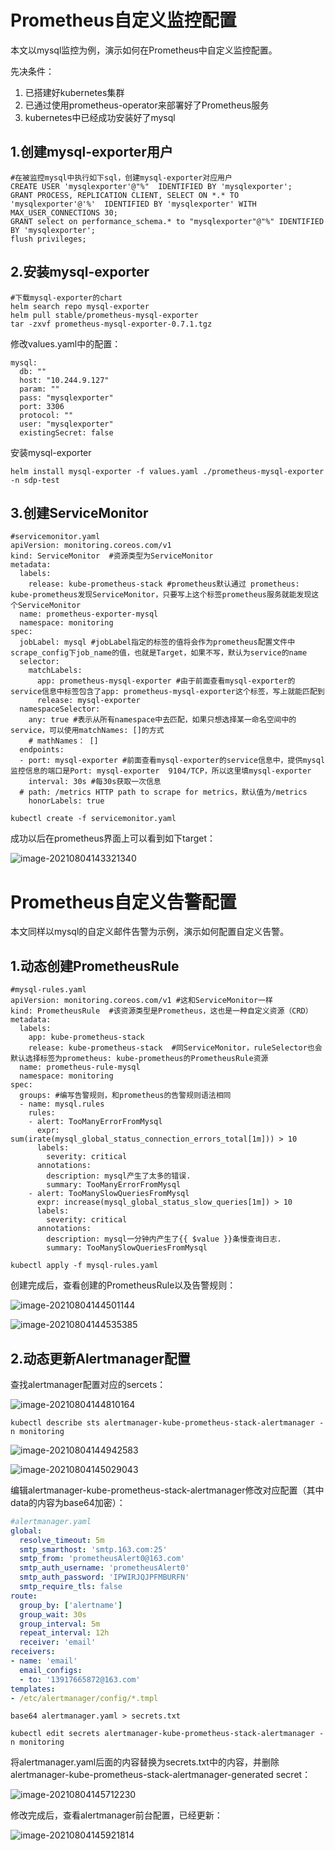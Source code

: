 # Prometheus自定义监控配置

本文以mysql监控为例，演示如何在Prometheus中自定义监控配置。

先决条件：

1. 已搭建好kubernetes集群
2. 已通过使用prometheus-operator来部署好了Prometheus服务
3. kubernetes中已经成功安装好了mysql

## 1.创建mysql-exporter用户

```shell
#在被监控mysql中执行如下sql，创建mysql-exporter对应用户
CREATE USER 'mysqlexporter'@"%"  IDENTIFIED BY 'mysqlexporter';
GRANT PROCESS, REPLICATION CLIENT, SELECT ON *.* TO 'mysqlexporter'@'%'  IDENTIFIED BY 'mysqlexporter' WITH MAX_USER_CONNECTIONS 30; 
GRANT select on performance_schema.* to "mysqlexporter"@"%" IDENTIFIED BY 'mysqlexporter';
flush privileges;
```

## 2.安装mysql-exporter

```she
#下载mysql-exporter的chart
helm search repo mysql-exporter
helm pull stable/prometheus-mysql-exporter
tar -zxvf prometheus-mysql-exporter-0.7.1.tgz
```

修改values.yaml中的配置：

```shell
mysql:
  db: ""
  host: "10.244.9.127"
  param: ""
  pass: "mysqlexporter"
  port: 3306
  protocol: ""
  user: "mysqlexporter"
  existingSecret: false
```

安装mysql-exporter

```shell
helm install mysql-exporter -f values.yaml ./prometheus-mysql-exporter -n sdp-test
```

## 3.创建ServiceMonitor

```shell
#servicemonitor.yaml
apiVersion: monitoring.coreos.com/v1
kind: ServiceMonitor  #资源类型为ServiceMonitor
metadata:
  labels:
    release: kube-prometheus-stack #prometheus默认通过 prometheus: kube-prometheus发现ServiceMonitor，只要写上这个标签prometheus服务就能发现这个ServiceMonitor
  name: prometheus-exporter-mysql
  namespace: monitoring
spec:
  jobLabel: mysql #jobLabel指定的标签的值将会作为prometheus配置文件中scrape_config下job_name的值，也就是Target，如果不写，默认为service的name
  selector:
    matchLabels:
      app: prometheus-mysql-exporter #由于前面查看mysql-exporter的service信息中标签包含了app: prometheus-mysql-exporter这个标签，写上就能匹配到
      release: mysql-exporter
  namespaceSelector:
    any: true #表示从所有namespace中去匹配，如果只想选择某一命名空间中的service，可以使用matchNames: []的方式
    # mathNames： []
  endpoints:
  - port: mysql-exporter #前面查看mysql-exporter的service信息中，提供mysql监控信息的端口是Port: mysql-exporter  9104/TCP，所以这里填mysql-exporter
    interval: 30s #每30s获取一次信息
  # path: /metrics HTTP path to scrape for metrics，默认值为/metrics
    honorLabels: true
```

```shell
kubectl create -f servicemonitor.yaml
```

成功以后在prometheus界面上可以看到如下target：

![image-20210804143321340](../images/image-20210804143321340.png)

# Prometheus自定义告警配置

本文同样以mysql的自定义邮件告警为示例，演示如何配置自定义告警。

## 1.动态创建PrometheusRule

```shell
#mysql-rules.yaml
apiVersion: monitoring.coreos.com/v1 #这和ServiceMonitor一样
kind: PrometheusRule  #该资源类型是Prometheus，这也是一种自定义资源（CRD）
metadata:
  labels:
    app: kube-prometheus-stack
    release: kube-prometheus-stack  #同ServiceMonitor，ruleSelector也会默认选择标签为prometheus: kube-prometheus的PrometheusRule资源
  name: prometheus-rule-mysql
  namespace: monitoring
spec:
  groups: #编写告警规则，和prometheus的告警规则语法相同
  - name: mysql.rules
    rules:
    - alert: TooManyErrorFromMysql
      expr: sum(irate(mysql_global_status_connection_errors_total[1m])) > 10
      labels:
        severity: critical
      annotations:
        description: mysql产生了太多的错误.
        summary: TooManyErrorFromMysql
    - alert: TooManySlowQueriesFromMysql
      expr: increase(mysql_global_status_slow_queries[1m]) > 10
      labels:
        severity: critical
      annotations:
        description: mysql一分钟内产生了{{ $value }}条慢查询日志.
        summary: TooManySlowQueriesFromMysql
```

```shell
kubectl apply -f mysql-rules.yaml
```

创建完成后，查看创建的PrometheusRule以及告警规则：

![image-20210804144501144](../images/image-20210804144501144.png)

![image-20210804144535385](../images/image-20210804144535385.png)

## 2.动态更新Alertmanager配置

查找alertmanager配置对应的sercets：

![image-20210804144810164](../images/image-20210804144810164.png)

```shell
kubectl describe sts alertmanager-kube-prometheus-stack-alertmanager -n monitoring
```

![image-20210804144942583](../images/image-20210804144942583.png)

![image-20210804145029043](../images/image-20210804145029043.png)

编辑alertmanager-kube-prometheus-stack-alertmanager修改对应配置（其中data的内容为base64加密）：

```yaml
#alertmanager.yaml
global:
  resolve_timeout: 5m
  smtp_smarthost: 'smtp.163.com:25'
  smtp_from: 'prometheusAlert0@163.com'
  smtp_auth_username: 'prometheusAlert0'
  smtp_auth_password: 'IPWIRJQJPFMBURFN'
  smtp_require_tls: false
route:
  group_by: ['alertname']
  group_wait: 30s
  group_interval: 5m
  repeat_interval: 12h
  receiver: 'email'
receivers:
- name: 'email'
  email_configs:
  - to: '13917665872@163.com'
templates:
- /etc/alertmanager/config/*.tmpl
```

```shell
base64 alertmanager.yaml > secrets.txt
```

```shell
kubectl edit secrets alertmanager-kube-prometheus-stack-alertmanager -n monitoring
```

将alertmanager.yaml后面的内容替换为secrets.txt中的内容，并删除alertmanager-kube-prometheus-stack-alertmanager-generated secret：

![image-20210804145712230](../images/image-20210804145712230.png)

修改完成后，查看alertmanager前台配置，已经更新：

![image-20210804145921814](../images/image-20210804145921814.png)